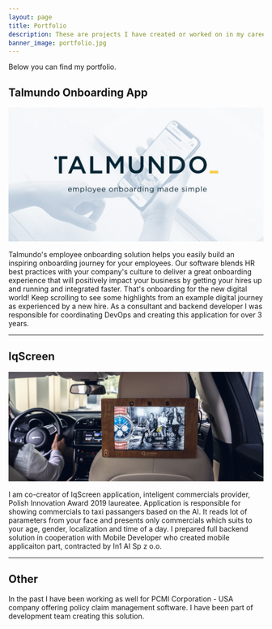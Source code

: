 ```yaml
---
layout: page
title: Portfolio
description: These are projects I have created or worked on in my career.
banner_image: portfolio.jpg
---
```



Below you can find my portfolio.

## Talmundo Onboarding App

![talmundo](/images/talmundo.jpg)

Talmundo's employee onboarding solution helps you easily build an inspiring onboarding journey for your employees.
Our software blends HR best practices with your company's culture to deliver a great onboarding experience that will positively impact your business by getting your hires up and running and integrated faster. That's onboarding for the new digital world!
Keep scrolling to see some highlights from an example digital journey as experienced by a new hire. 
As a consultant and backend developer I was responsible for coordinating DevOps and creating this application for over 3 years.

---

## IqScreen

![iqscreen](/images/iq.jpg)

I am co-creator of IqScreen application, inteligent commercials provider, Polish Innovation Award 2019 laureatee. Application is responsible for showing commercials to taxi passangers based on the AI. It reads lot of parameters from your face and presents only commercials which suits to your age, gender, localization and time of a day. I prepared full backend solution in cooperation with Mobile Developer who created mobile applicaiton part, contracted by In1 AI Sp z o.o.

---

## Other

In the past I have been working as well for PCMI Corporation - USA company offering policy claim management software. I have been part of development team creating this solution.